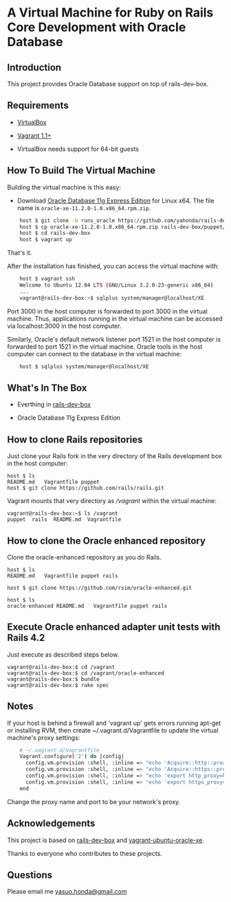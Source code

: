 # A Virtual Machine for Ruby on Rails Core Development with Oracle Database

## Introduction

This project provides Oracle Database support on top of rails-dev-box. 

## Requirements

* [VirtualBox](https://www.virtualbox.org)

* [Vagrant 1.1+](http://vagrantup.com)

* VirtualBox needs support for 64-bit guests

## How To Build The Virtual Machine

Building the virtual machine is this easy:

* Download [Oracle Database 11g Express Edition](https://www.oracle.com/database/technologies/xe-prior-release-downloads.html) for Linux x64. The file name is `oracle-xe-11.2.0-1.0.x86_64.rpm.zip`.

```sh
    host $ git clone -b runs_oracle https://github.com/yahonda/rails-dev-box.git
    host $ cp oracle-xe-11.2.0-1.0.x86_64.rpm.zip rails-dev-box/puppet/modules/oracle/files/.
    host $ cd rails-dev-box
    host $ vagrant up
```

That's it.

After the installation has finished, you can access the virtual machine with:

```sh
    host $ vagrant ssh
    Welcome to Ubuntu 12.04 LTS (GNU/Linux 3.2.0-23-generic x86_64)
    ...
    vagrant@rails-dev-box:~$ sqlplus system/manager@localhost/XE
```

Port 3000 in the host computer is forwarded to port 3000 in the virtual machine. Thus, applications running in the virtual machine can be accessed via localhost:3000 in the host computer. 

Similarly, Oracle's default network listener port 1521 in the host computer is forwarded to port 1521 in the virtual machine. Oracle tools in the host computer can connect to the database in the virtual machine:

```sh
    host $ sqlplus system/manager@localhost/XE
```

## What's In The Box

* Everthing in [rails-dev-box](https://github.com/rails/rails-dev-box)

* Oracle Database 11g Express Edition

## How to clone Rails repositories

Just clone your Rails fork in the very directory of the Rails development box in the host computer:

    host $ ls
    README.md   Vagrantfile puppet
    host $ git clone https://github.com/rails/rails.git

Vagrant mounts that very directory as _/vagrant_ within the virtual machine:

    vagrant@rails-dev-box:~$ ls /vagrant
    puppet  rails  README.md  Vagrantfile

## How to clone the Oracle enhanced repository

Clone the oracle-enhanced repository as you do Rails.

    host $ ls
    README.md   Vagrantfile puppet rails

    host $ git clone https://github.com/rsim/oracle-enhanced.git

    host $ ls
    oracle-enhanced README.md   Vagrantfile puppet rails

## Execute Oracle enhanced adapter unit tests with Rails 4.2

Just execute as described steps below. 

    vagrant@rails-dev-box:$ cd /vagrant
    vagrant@rails-dev-box:$ cd /vagrant/oracle-enhanced
    vagrant@rails-dev-box:$ bundle
    vagrant@rails-dev-box:$ rake spec

## Notes

If your host is behind a firewall and 'vagrant up' gets errors running apt-get or installing RVM, then create ~/.vagrant.d/Vagrantfile to update the virtual machine's proxy settings:

```sh
    # ~/.vagrant.d/Vagrantfile
    Vagrant.configure('2') do |config|
      config.vm.provision :shell, :inline => "echo 'Acquire::http::proxy \"http://proxy.example.com:80/\";' >> /etc/apt/apt.conf"
      config.vm.provision :shell, :inline => "echo 'Acquire::https::proxy \"http://proxy.example.com:80/\";' >> /etc/apt/apt.conf"
      config.vm.provision :shell, :inline => "echo 'export http_proxy=http://proxy.example.com:80/' > /etc/profile.d/vagrant_proxy.sh"
      config.vm.provision :shell, :inline => "echo 'export https_proxy=http://proxy.example.com:80/' >> /etc/profile.d/vagrant_proxy.sh"
    end
```

Change the proxy name and port to be your network's proxy.

## Acknowledgements

This project is based on [rails-dev-box](https://github.com/rails/rails-dev-box) 
and [vagrant-ubuntu-oracle-xe](https://github.com/hilverd/vagrant-ubuntu-oracle-xe).

Thanks to everyone who contributes to these projects.

## Questions

Please email me yasuo.honda@gmail.com

